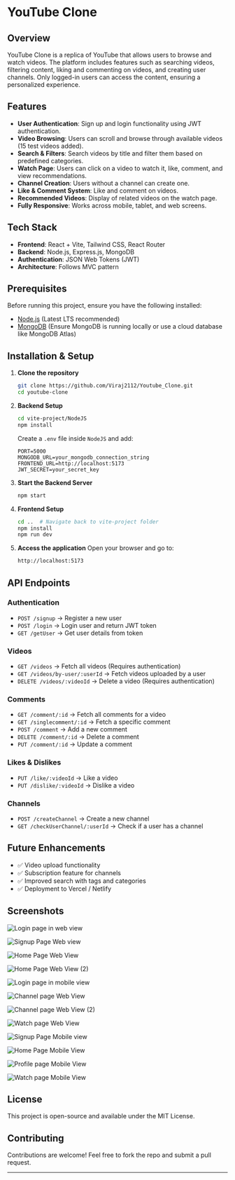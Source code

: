 # YouTube Clone

## Overview

YouTube Clone is a replica of YouTube that allows users to browse and watch videos. The platform includes features such as searching videos, filtering content, liking and commenting on videos, and creating user channels. Only logged-in users can access the content, ensuring a personalized experience.

## Features

- **User Authentication**: Sign up and login functionality using JWT authentication.
- **Video Browsing**: Users can scroll and browse through available videos (15 test videos added).
- **Search & Filters**: Search videos by title and filter them based on predefined categories.
- **Watch Page**: Users can click on a video to watch it, like, comment, and view recommendations.
- **Channel Creation**: Users without a channel can create one.
- **Like & Comment System**: Like and comment on videos.
- **Recommended Videos**: Display of related videos on the watch page.
- **Fully Responsive**: Works across mobile, tablet, and web screens.

## Tech Stack

- **Frontend**: React + Vite, Tailwind CSS, React Router
- **Backend**: Node.js, Express.js, MongoDB
- **Authentication**: JSON Web Tokens (JWT)
- **Architecture**: Follows MVC pattern

## Prerequisites

Before running this project, ensure you have the following installed:

- [Node.js](https://nodejs.org/) (Latest LTS recommended)
- [MongoDB](https://www.mongodb.com/) (Ensure MongoDB is running locally or use a cloud database like MongoDB Atlas)

## Installation & Setup

1. **Clone the repository**

   ```sh
   git clone https://github.com/Viraj2112/Youtube_Clone.git
   cd youtube-clone
   ```

2. **Backend Setup**

   ```sh
   cd vite-project/NodeJS
   npm install
   ```

   Create a `.env` file inside `NodeJS` and add:

   ```env
   PORT=5000
   MONGODB_URL=your_mongodb_connection_string
   FRONTEND_URL=http://localhost:5173
   JWT_SECRET=your_secret_key
   ```

3. **Start the Backend Server**

   ```sh
   npm start
   ```

4. **Frontend Setup**

   ```sh
   cd ..  # Navigate back to vite-project folder
   npm install
   npm run dev
   ```

5. **Access the application** Open your browser and go to:

   ```sh
   http://localhost:5173
   ```

## API Endpoints

### **Authentication**

- `POST /signup` → Register a new user
- `POST /login` → Login user and return JWT token
- `GET /getUser` → Get user details from token

### **Videos**

- `GET /videos` → Fetch all videos (Requires authentication)
- `GET /videos/by-user/:userId` → Fetch videos uploaded by a user
- `DELETE /videos/:videoId` → Delete a video (Requires authentication)

### **Comments**

- `GET /comment/:id` → Fetch all comments for a video
- `GET /singlecomment/:id` → Fetch a specific comment
- `POST /comment` → Add a new comment
- `DELETE /comment/:id` → Delete a comment
- `PUT /comment/:id` → Update a comment

### **Likes & Dislikes**

- `PUT /like/:videoId` → Like a video
- `PUT /dislike/:videoId` → Dislike a video

### **Channels**

- `POST /createChannel` → Create a new channel
- `GET /checkUserChannel/:userId` → Check if a user has a channel

## Future Enhancements

- ✅ Video upload functionality
- ✅ Subscription feature for channels
- ✅ Improved search with tags and categories
- ✅ Deployment to Vercel / Netlify

## Screenshots

![Login page in web view](./vite-project/public/images/Screenshots/login-web-view.png)

![Signup Page Web view](./vite-project/public/images/Screenshots/signup-web-view.png)

![Home Page Web View](./vite-project/public/images/Screenshots/home-web-view.png)

![Home Page Web View (2)](./vite-project/public/images/Screenshots/home-2-web-view.png)

![Login page in mobile view](./vite-project/public/images/Screenshots/login-mobile-view.png)

![Channel page Web View](./vite-project/public/images/Screenshots/channel-web-view.png)

![Channel page Web View (2)](./vite-project/public/images/Screenshots/channel-2-web-view.png)

![Watch page Web View](./vite-project/public/images/Screenshots/watchpage-web-view.png)

![Signup Page Mobile view](./vite-project/public/images/Screenshots/signup-mobile-view.png)

![Home Page Mobile View](./vite-project/public/images/Screenshots/home-mobile-view.png)

![Profile page Mobile View](./vite-project/public/images/Screenshots/profile-mobile-view.png)

![Watch page Mobile View](./vite-project/public/images/Screenshots/watchpage-mobile-view.png)

## License

This project is open-source and available under the MIT License.

## Contributing

Contributions are welcome! Feel free to fork the repo and submit a pull request.

---
